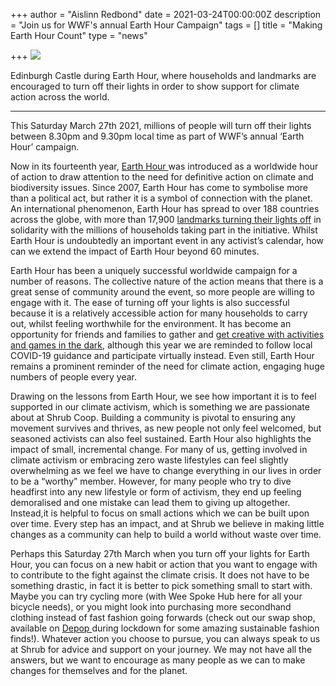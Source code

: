 +++
author = "Aislinn Redbond"
date = 2021-03-24T00:00:00Z
description = "Join us for WWF's annual Earth Hour Campaign"
tags = []
title = "Making Earth Hour Count"
type = "news"

+++
![](https://res.cloudinary.com/shrub-co-op/image/upload/v1616609177/shrubcoop.org/media/earth_hour_yzy3jy.jpg)

Edinburgh Castle during Earth Hour, where households and landmarks are encouraged to turn off their lights in order to show support for climate action across the world.

***

This Saturday March 27th 2021, millions of people will turn off their lights between 8.30pm and 9.30pm local time as part of WWF’s annual ‘Earth Hour’ campaign.

Now in its fourteenth year, [Earth Hour ](https://www.earthhour.org/take-part)was introduced as a worldwide hour of action to draw attention to the need for definitive action on climate and biodiversity issues. Since 2007, Earth Hour has come to symbolise more than a political act, but rather it is a symbol of connection with the planet. An international phenomenon, Earth Hour has spread to over 188 countries across the globe, with more than 17,900 [landmarks turning their lights off](https://www.bbc.co.uk/newsround/47747383) in solidarity with the millions of households taking part in the initiative. Whilst Earth Hour is undoubtedly an important event in any activist’s calendar, how can we extend the impact of Earth Hour beyond 60 minutes.

Earth Hour has been a uniquely successful worldwide campaign for a number of reasons. The collective nature of the action means that there is a great sense of community around the event, so more people are willing to engage with it. The ease of turning off your lights is also successful because it is a relatively accessible action for many households to carry out, whilst feeling worthwhile for the environment. It has become an opportunity for friends and families to gather and [get creative with activities and games in the dark](https://latest.earthhour.org/earthhour-at-home?hsCtaTracking=19ae5736-45b6-4b93-88cd-88cc8ca1d699%7Cc980ae46-8b36-4ad4-8a22-8dbb5ca421d7), although this year we are reminded to follow local COVID-19 guidance and participate virtually instead. Even still, Earth Hour remains a prominent reminder of the need for climate action, engaging huge numbers of people every year.

Drawing on the lessons from Earth Hour, we see how important it is to feel supported in our climate activism, which is something we are passionate about at Shrub Coop. Building a community is pivotal to ensuring any movement survives and thrives, as new people not only feel welcomed, but seasoned activists can also feel sustained. Earth Hour also highlights the impact of small, incremental change. For many of us, getting involved in climate activism or embracing zero waste lifestyles can feel slightly overwhelming as we feel we have to change everything in our lives in order to be a “worthy” member. However, for many people who try to dive headfirst into any new lifestyle or form of activism, they end up feeling demoralised and one mistake can lead them to giving up altogether. Instead,it is helpful to focus on small actions which we can be built upon over time. Every step has an impact, and at Shrub we believe in making little changes as a community can help to build a world without waste over time.

Perhaps this Saturday 27th March when you turn off your lights for Earth Hour, you can focus on a new habit or action that you want to engage with to contribute to the fight against the climate crisis. It does not have to be something drastic, in fact it is better to pick something small to start with. Maybe you can try cycling more (with Wee Spoke Hub here for all your bicycle needs), or you might look into purchasing more secondhand clothing instead of fast fashion going forwards (check out our swap shop, available on [Depop ](https://www.depop.com/shrubcoop/)during lockdown for some amazing sustainable fashion finds!). Whatever action you choose to pursue, you can always speak to us at Shrub for advice and support on your journey. We may not have all the answers, but we want to encourage as many people as we can to make changes for themselves and for the planet.